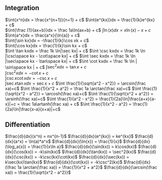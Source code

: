 $\DeclareMathOperator{\sech}{sech}\DeclareMathOperator{\csch}{csch}\DeclareMathOperator{\arcsec}{arcsec}\DeclareMathOperator{\arccot}{arccot}\DeclareMathOperator{\arccsc}{arccosec}\DeclareMathOperator{\arcosh}{arcosh}\DeclareMathOperator{\arsinh}{arsinh}\DeclareMathOperator{\artanh}{artanh}\DeclareMathOperator{\arsech}{arsech}\DeclareMathOperator{\arcsch}{arcosech}\DeclareMathOperator{\arcoth}{arcoth}$
## Integration
$\int{x^n}dx = \frac{x^{n+1}}{n+1} + c$ 
$\int{e^{kx}}dx = \frac{1}{k}e^{kx} + c$  
$\int{\frac {1}{ax+b}}dx = \frac 1a\ln(ax+b) + c$
$\int \ln(x)dx = x\ln(x) - x + c$
$\int{a^x}dx = \frac{a^x}{\ln{a}} + c$  
$\int{\sin kx}dx = -\frac{1}{k}\cos xk + c$  
$\int{\cos kx}dx = \frac{1}{k}\sin kx + c$  
$\int \tan kxdx = \frac 1k \ln|\sec kx| + c$
$\int \csc kxdx = \frac 1k \ln |\csc\space kx - \cot\space kx| + c$
$\int \sec kxdx = \frac 1k \ln |\sec\space kx - \tan\space kx| + c$
$\int \cot kxdx = \frac 1k \ln | \sin\space kx | + c$
$\int{\sec^2x}dx = \tan x + c$  
$\int{\csc^2x}dx = -\cot x + c$  
$\int{\csc x \cot x }dx = -\csc x + c$  
$\int{\sec x \tan x}dx = \sec x + c$
$\int \frac{1}{\sqrt{a^2 - x^2}} = \arcsin(\frac xa)+c$
$\int \frac{1}{x^2 + a^2} = \frac 1a \arctan(\frac xa)+c$
$\int \frac{1}{\sqrt{x^2 - a^2}} = \arcosh(\frac xa)+c$
$\int \frac{1}{\sqrt{x^2 + a^2}} = \arsinh(\frac xa)+c$
$\int \frac{1}{a^2 - x^2} = \frac{1}{2a}\ln|\frac{a+x}{a-x}|+c = \frac 1a\artanh(\frac xa) + c$
$\int \frac{1}{x^2 - a^2} = \frac{1}{2a}\ln|\frac{x-a}{x+a}|+c$
## Differentiation
$\frac{d}{dx}(x^n) = nx^{n-1}$
$\frac{d}{dx}(e^{kx}) = ke^{kx}$
$\frac{d}{dx}(a^x) = \ln(a)*a^x$
$\frac{d}{dx}(\ln{x}) = \frac{1}{x}$
$\frac{d}{dx}(\log_a{x}) = \frac{1}{x\ln a}$
$\frac{d}{dx}(\sin(kx)) = k\cos(kx)$
$\frac{d}{dx}(\cos(kx)) = -k\sin(kx)$
$\frac{d}{dx}(\tan(kx)) = \sec^2(kx)$
$\frac{d}{dx}(\csc(kx)) = -k\csc(kx)\cot(kx)$
$\frac{d}{dx}(\sec(kx)) = k\sec(kx)\tan(kx)$
$\frac{d}{dx}(\cot(kx)) = -k\csc^2(kx)$
$\frac{d}{dx}(\frac 1a \arctan(\frac xa)) = \frac{1}{x^2 + a^2}$
$\frac{d}{dx}(\arcsin(\frac xa)) = \frac{1}{\sqrt{x^2 - a^2}}$


